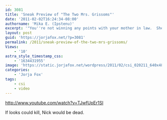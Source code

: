 ```yaml
---
id: 3081
title: 'Sneak Preview of "The Two Mrs. Grissoms"'
date: '2011-02-02T16:24:34-08:00'
authorname: 'Mika E. (Ipstenu)'
excerpt: '"You''re not winning any points with your mother in law.  She really seems to like me though!"'
layout: post
guid: 'https://jorjafox.net/?p=3081'
permalink: /2011/sneak-preview-of-the-two-mrs-grissoms/
Views:
    - '10'
astra_style_timestamp_css:
    - '1634431955'
image: 'https://static.jorjafox.net/wordpress/2011/02/csi_020211_640x480.jpg'
categories:
    - 'Jorja Fox'
tags:
    - csi
    - video
---
```


http://www.youtube.com/watch?v=TJwfUpEr1SI

If looks could kill, Nick would be dead.
